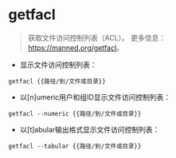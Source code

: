 # getfacl

> 获取文件访问控制列表（ACL）。
> 更多信息：<https://manned.org/getfacl>。

- 显示文件访问控制列表：

`getfacl {{路径/到/文件或目录}}`

- 以[n]umeric用户和组ID显示文件访问控制列表：

`getfacl --numeric {{路径/到/文件或目录}}`

- 以[t]abular输出格式显示文件访问控制列表：

`getfacl --tabular {{路径/到/文件或目录}}`